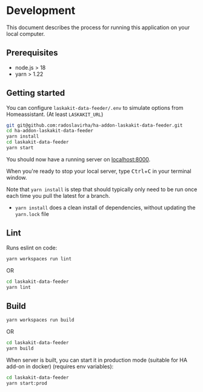 # Development

This document describes the process for running this application on your local computer.

## Prerequisites

- node.js > 18
- yarn > 1.22

## Getting started

You can configure `laskakit-data-feeder/.env` to simulate options from Homeassistant. (At least `LASKAKIT_URL`)

```sh
git git@github.com:radoslavirha/ha-addon-laskakit-data-feeder.git
cd ha-addon-laskakit-data-feeder
yarn install
cd laskakit-data-feeder
yarn start
```

You should now have a running server on [localhost:8000](http://localhost:8000).

When you're ready to stop your local server, type <kbd>Ctrl</kbd>+<kbd>C</kbd> in your terminal window.

Note that `yarn install` is step that should typically only need to be run once each time you pull the latest for a branch.

- `yarn install` does a clean install of dependencies, without updating the `yarn.lock` file

## Lint

Runs eslint on code:

```sh
yarn workspaces run lint
```

OR

```sh
cd laskakit-data-feeder
yarn lint
```

## Build

```sh
yarn workspaces run build
```

OR

```sh
cd laskakit-data-feeder
yarn build
```

When server is built, you can start it in production mode (suitable for HA add-on in docker) (requires env variables):

```sh
cd laskakit-data-feeder
yarn start:prod
```

